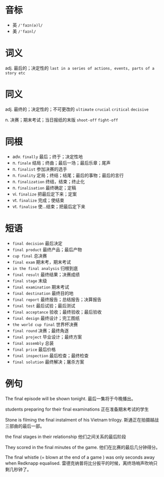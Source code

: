 # 音标

- 英 `/'faɪn(ə)l/`
- 美 `/'faɪnl/`

# 词义

adj. 最后的；决定性的
`last in a series of actions, events, parts of a story etc`

# 同义

adj. 最终的；决定性的；不可更改的
`ultimate` `crucial` `critical` `decisive`

n. 决赛；期末考试；当日报纸的末版
`shoot-off` `fight-off`

# 同根

- adv. `finally` 最后；终于；决定性地
- n. `finale` 结局；终曲；最后一场；最后乐章；尾声
- n. `finalist` 参加决赛的选手
- n. `finality` 定局；终结；结尾；最后的事物；最后的言行
- n. `finalization` 终结，结束；终止化
- n. `finalisation` 最终确定；定稿
- vi. `finalize` 把最后定下来；定案
- vt. `finalize` 完成；使结束
- vt. `finalise` 使…结束；把最后定下来

# 短语

- `final decision` 最后决定
- `final product` 最终产品；最后产物
- `cup final` 总决赛
- `final exam` 期末考，期末考试
- `in the final analysis` 归根到底
- `final result` 最终结果；决赛成绩
- `final stage` 末级
- `final examination` 期末考试
- `final destination` 最终目的地
- `final report` 最终报告；总结报告；决算报告
- `final test` 最后试验；最后测试
- `final acceptance` 验收；最终验收；最后验收
- `final design` 最终设计；完工图纸
- `the world cup final` 世界杯决赛
- `final round` 决赛；最终角逐
- `final project` 毕业设计；最终方案
- `final assembly` 总装
- `final price` 最后价格
- `final inspection` 最后检查；最终检查
- `final solution` 最终解决；屠杀方案

# 例句

The final episode will be shown tonight.
最后一集将于今晚播出。

students preparing for their final examinations
正在准备期末考试的学生

Stone is filming the final instalment of his Vietnam trilogy.
斯通正在拍摄越战三部曲的最后一部。

the final stages in their relationship
他们之间关系的最后阶段

They scored in the final minutes of the game.
他们在比赛的最后几分钟得分。

The final whistle (= blown at the end of a game ) was only seconds away when Redknapp equalised.
雷德克纳普将比分扳平的时候，离终场哨声吹响只剩几秒钟了。


